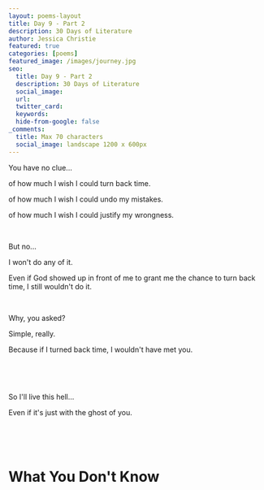 ```yaml
---
layout: poems-layout
title: Day 9 - Part 2
description: 30 Days of Literature
author: Jessica Christie
featured: true
categories: [poems]
featured_image: /images/journey.jpg
seo:
  title: Day 9 - Part 2
  description: 30 Days of Literature
  social_image:
  url:
  twitter_card:
  keywords:
  hide-from-google: false
_comments:
  title: Max 70 characters
  social_image: landscape 1200 x 600px
---
```

You have no clue...

of how much I wish I could turn back time.

of how much I wish I could undo my mistakes.

of how much I wish I could justify my wrongness.

&nbsp;

But no...

I won't do any of it.

Even if God showed up in front of me to grant me the chance to turn back time, I still wouldn't do it.

&nbsp;

Why, you asked?

Simple, really.

Because if I turned back time, I wouldn't have met you.

&nbsp;

&nbsp;

So I'll live this hell...

Even if it's just with the ghost of you.

&nbsp;

&nbsp;

# What You Don't Know

&nbsp;

&nbsp;
